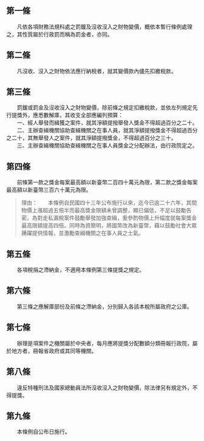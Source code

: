 第一條 
-------
　　凡依各項財務法規科處之罰鍰及沒收沒入之財物變價，概依本暫行條例處理之，其性質屬於行政罰而稱為罰金者，亦同。  


第二條 
-------
　　凡沒收、沒入之財物依法應行納稅者，就其變價款內儘先扣繳稅款。  


第三條 
-------
　　罰鍰或罰金及沒收沒入之財物變價，除前條之規定扣繳稅款，並依左列規定先行提獎外，應悉數解庫，其收支全部應編列預算：  
　　一、經人舉發而緝獲之案件，就其淨額提撥舉發人獎金不得超過百分之二十。  
　　二、主辦查緝機關協助查緝機關之在事人員，就其淨額提撥獎金不得超過百分之二十，其無舉發人之案件，就其淨額提撥獎金，不得超過百分之三十。  
　　三、主辦查緝機關協助查緝機關之在事人員獎金之分配辦法，由行政院定之。  


第四條 
-------
　　前條第一款之獎金每案最高額以新臺幣二百四十萬元為限，第二款之獎金每案最高額以新臺幣三百六十萬元為限。  
> 理由：　　本條例自民國四十三年公布施行以來，迄今已逾二十六年，其間物價上漲超過五倍半而最高獎金限額未曾調整，顯已偏低，不足以鼓勵告密，為對走私漏稅案件鼓勵舉發加強查緝，爰參酌物價上升幅度就每案獎金最高限額提高四倍。同時為資簡明，將國幣改為新臺幣，藉以鼓勵社會大眾踴躍提供情報，並激勵查緝機關之在事人員之士氣。



第五條 
-------
　　各項稅捐之滯納金，不適用本條例第三條提獎之規定。  


第六條 
-------
　　第三條之應解庫部份及前條之滯納金，分別歸入各該本稅所屬政府之公庫。  


第七條 
-------
　　辦理是項案件之機關屬於中央者，每月應將提獎分配數額分類冊報行政院，屬於地方者，冊報省政府或其同等機關。  


第八條 
-------
　　違反特種刑法及國家總動員法所沒收沒入之財物變價，除法律另有規定外，不得提獎。  


第九條 
-------
　　本條例自公布日施行。